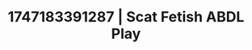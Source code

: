 ---
categories:
- Pinay
- Sneaker fetish
- Coworker crush
- Authentic sex
- CPR fetish
image: /assets/images/1747183391287.jpg
layout: post
seo:
  description: Featured content with high-quality ABDL Play, Scat Fetish. HD images
    available.
  keywords: ABDL Play, Scat Fetish
  og_image: /assets/images/1747183391287.jpg
  schema_type: VisualArtwork
tags:
- ABDL Play
- '#1747183391287'
- Scat Fetish
title: 1747183391287 | Scat Fetish ABDL Play
---